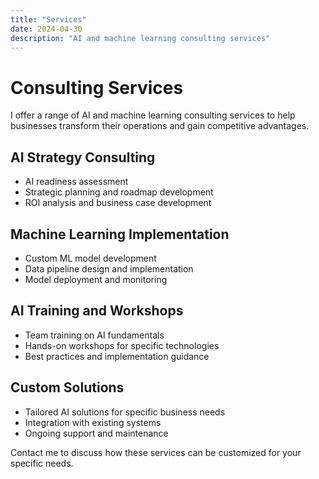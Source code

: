 ```yaml
---
title: "Services"
date: 2024-04-30
description: "AI and machine learning consulting services"
---
```


# Consulting Services

I offer a range of AI and machine learning consulting services to help businesses transform their operations and gain competitive advantages.

## AI Strategy Consulting

- AI readiness assessment
- Strategic planning and roadmap development
- ROI analysis and business case development

## Machine Learning Implementation

- Custom ML model development
- Data pipeline design and implementation
- Model deployment and monitoring

## AI Training and Workshops

- Team training on AI fundamentals
- Hands-on workshops for specific technologies
- Best practices and implementation guidance

## Custom Solutions

- Tailored AI solutions for specific business needs
- Integration with existing systems
- Ongoing support and maintenance

Contact me to discuss how these services can be customized for your specific needs. 